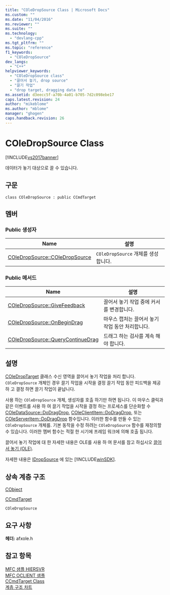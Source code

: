 ```yaml
---
title: "COleDropSource Class | Microsoft Docs"
ms.custom: ""
ms.date: "11/04/2016"
ms.reviewer: ""
ms.suite: ""
ms.technology: 
  - "devlang-cpp"
ms.tgt_pltfrm: ""
ms.topic: "reference"
f1_keywords: 
  - "COleDropSource"
dev_langs: 
  - "C++"
helpviewer_keywords: 
  - "COleDropSource class"
  - "끌어서 놓기, drop source"
  - "끌기 작업"
  - "drop target, dragging data to"
ms.assetid: d3eecc5f-a70b-4a01-b705-7d2c098ebe17
caps.latest.revision: 24
author: "mikeblome"
ms.author: "mblome"
manager: "ghogen"
caps.handback.revision: 26
---
```

# COleDropSource Class
[!INCLUDE[vs2017banner](../../assembler/inline/includes/vs2017banner.md)]

데이터가 놓기 대상으로 끌 수 있습니다.  
  
## 구문  
  
```  
class COleDropSource : public CCmdTarget  
```  
  
## 멤버  
  
### Public 생성자  
  
|Name|설명|  
|----------|--------|  
|[COleDropSource::COleDropSource](../Topic/COleDropSource::COleDropSource.md)|`COleDropSource` 개체를 생성합니다.|  
  
### Public 메서드  
  
|Name|설명|  
|----------|--------|  
|[COleDropSource::GiveFeedback](../Topic/COleDropSource::GiveFeedback.md)|끌어서 놓기 작업 중에 커서를 변경합니다.|  
|[COleDropSource::OnBeginDrag](../Topic/COleDropSource::OnBeginDrag.md)|마우스 캡처는 끌어서 놓기 작업 동안 처리합니다.|  
|[COleDropSource::QueryContinueDrag](../Topic/COleDropSource::QueryContinueDrag.md)|드래그 하는 검사를 계속 해야 합니다.|  
  
## 설명  
 [COleDropTarget](../../mfc/reference/coledroptarget-class.md) 클래스 수신 영역을 끌어서 놓기 작업을 처리 합니다.  `COleDropSource` 개체인 경우 끌기 작업을 시작을 결정 끌기 작업 동안 피드백을 제공 하 고 결정 하면 끌기 작업이 끝납니다.  
  
 사용 하는 `COleDropSource` 개체, 생성자를 호출 하기만 하면 됩니다.  이 마우스 클릭과 같은 이벤트를 사용 하 여 끌기 작업을 시작을 결정 하는 프로세스를 단순화할 수  [COleDataSource::DoDragDrop](../Topic/COleDataSource::DoDragDrop.md),  [COleClientItem::DoDragDrop](../Topic/COleClientItem::DoDragDrop.md), 또는  [COleServerItem::DoDragDrop](../Topic/COleServerItem::DoDragDrop.md) 함수입니다.  이러한 함수를 만들 수 있는 `COleDropSource` 개체를.  기본 동작을 수정 하려는 `COleDropSource` 함수를 재정의할 수 있습니다.  이러한 멤버 함수는 적절 한 시기에 프레임 워크에 의해 호출 됩니다.  
  
 끌어서 놓기 작업에 대 한 자세한 내용은 OLE를 사용 하 여 문서를 참고 하십시오  [끌어서 놓기 \(OLE\)](../../mfc/drag-and-drop-ole.md).  
  
 자세한 내용은  [IDropSource](http://msdn.microsoft.com/library/windows/desktop/ms690071) 에 있는 [!INCLUDE[winSDK](../../atl/includes/winsdk_md.md)].  
  
## 상속 계층 구조  
 [CObject](../../mfc/reference/cobject-class.md)  
  
 [CCmdTarget](../../mfc/reference/ccmdtarget-class.md)  
  
 `COleDropSource`  
  
## 요구 사항  
 **헤더:**  afxole.h  
  
## 참고 항목  
 [MFC 샘플 HIERSVR](../../top/visual-cpp-samples.md)   
 [MFC OCLIENT 샘플](../../top/visual-cpp-samples.md)   
 [CCmdTarget Class](../../mfc/reference/ccmdtarget-class.md)   
 [계층 구조 차트](../../mfc/hierarchy-chart.md)